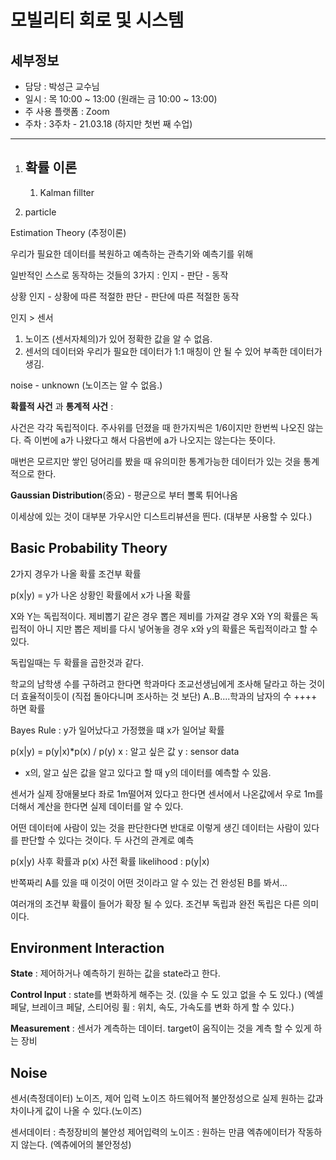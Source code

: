 모빌리티 회로 및 시스템
===

세부정보
---

- 담당 : 박성근 교수님
- 일시 : 목  10:00 ~ 13:00 (원래는 금 10:00 ~ 13:00)
- 주 사용 플랫폼 : Zoom
- 주차 : 3주차 - 21.03.18 (하지만 첫번 째 수업)

---



1. 확률 이론
   --

   1. Kalman fillter
2. particle
   
Estimation Theory (추정이론)
   
   우리가 필요한 데이터를 복원하고 예측하는 관측기와 예측기를 위해
   
   
   
   일반적인 스스로 동작하는 것들의 3가지 : 인지 - 판단 - 동작
   
   상황 인지 - 상황에 따른 적절한 판단 - 판단에 따른 적절한 동작

인지 > 센서

1. 노이즈 (센서자체의)가 있어 정확한 값을 알 수 없음.
2. 센서의 데이터와 우리가 필요한 데이터가 1:1 매칭이 안 될 수 있어 부족한 데이터가 생김.



noise - unknown (노이즈는 알 수 없음.)

**확률적 사건** 과 **통계적 사건** : 

사건은 각각 독립적이다.
주사위를 던졌을 때 한가지씩은 1/6이지만 한번씩 나오진 않는다.
즉 이번에 a가 나왔다고 해서 다음번에 a가 나오지는 않는다는 뜻이다.

매번은 모르지만 쌓인 덩어리를 봤을 때 유의미한 통계가능한 데이터가 있는 것을 통계적으로 한다.



**Gaussian Distribution**(중요)	- 평균으로 부터 뽈록 튀어나옴

이세상에 있는 것이 대부분 가우시안 디스트리뷰션을 띈다. (대부분 사용할 수 있다.)



Basic Probability Theory
--

2가지 경우가 나올 확률
조건부 확률

p(x|y) = y가 나온 상황인 확률에서 x가 나올 확률

X와 Y는 독립적이다. 
제비뽑기 같은 경우 
뽑은 제비를 가져갈 경우 X와 Y의 확률은 독립적이 아니 지만
뽑은 제비를 다시 넣어놓을 경우 x와 y의 확률은 독립적이라고 할 수 있다.

독립일때는 두 확률을 곱한것과 같다.

학교의 남학생 수를 구하려고 한다면
학과마다 조교선생님에게 조사해 달라고 하는 것이 더 효율적이듯이 (직접 돌아다니며 조사하는 것 보단)
A..B....학과의 남자의 수 ++++ 하면 확률 

Bayes Rule : y가 일어났다고 가정했을 떄 x가 일어날 확률

p(x|y) = p(y|x)*p(x) / p(y)
x : 알고 싶은 값
y : sensor data

- x의, 알고 싶은 값을 알고 있다고 할 때 y의 데이터를 예측할 수 있음.

센서가 실제 장애물보다 좌로 1m떨어져 있다고 한다면 센서에서 나온값에서 우로 1m를 더해서 계산을 한다면 실제 데이터를 알 수 있다.

어떤 데이터에 사람이 있는 것을 판단한다면 반대로 이렇게 생긴 데이터는 사람이 있다를 판단할 수 있다는 것이다.
두 사건의 관계로 예측

p(x|y) 사후 확률과 p(x) 사전 확률
likelihood : p(y|x)

반쪽짜리 A를 있을 때 이것이 어떤 것이라고 알 수 있는 건 완성된 B를 봐서...

여러개의 조건부 확률이 들어가 확장 될 수 있다.
조건부 독립과 완전 독립은 다른 의미이다.



Environment Interaction
--

**State** : 제어하거나 예측하기 원하는 값을 state라고 한다.

**Control Input** : state를 변화하게 해주는 것. (있을 수 도 있고 없을 수 도 있다.)
(엑셀 페달, 브레이크 페달, 스티어링 휠 : 위치, 속도, 가속도를 변화 하게 할 수 있다.)

**Measurement** : 센서가 계측하는 데이터.
target이 움직이는 것을 계측 할 수 있게 하는 장비



Noise
--

센서(측정데이터) 노이즈, 제어 입력 노이즈
하드웨어적 불안정성으로 실제 원하는 값과 차이나게 값이 나올 수 있다.(노이즈)

센서데이터 : 측정장비의 불안성
제어입력의 노이즈 : 원하는 만큼 엑츄에이터가 작동하지 않는다. (엑츄에어의 불안정성)









